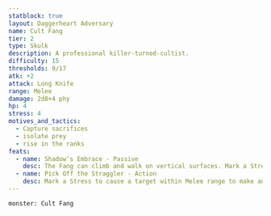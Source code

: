 ```yaml
---
statblock: true
layout: Daggerheart Adversary
name: Cult Fang
tier: 2
type: Skulk
description: A professional killer-turned-cultist.
difficulty: 15
thresholds: 9/17
atk: +2
attack: Long Knife
range: Melee
damage: 2d8+4 phy
hp: 4
stress: 4
motives_and_tactics:
  - Capture sacrifices
  - isolate prey
  - rise in the ranks
feats:
  - name: Shadow’s Embrace - Passive
    desc: The Fang can climb and walk on vertical surfaces. Mark a Stress to move from one shadow to another within Far range.
  - name: Pick Off the Straggler - Action
    desc: Mark a Stress to cause a target within Melee range to make an Instinct Reaction Roll. On a failure, the target must mark 2 Stress and is teleported with the Fang to a shadow within Far range, making them temporarily Vulnerable. On a success, the target must mark a Stress.
---
```


```statblock
monster: Cult Fang
```